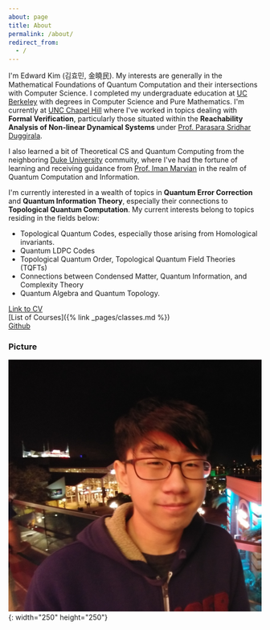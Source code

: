 ```yaml
---
about: page
title: About
permalink: /about/
redirect_from:
  - /
---
```


 I'm Edward Kim (김효민, 金曉民). My interests are generally in the Mathematical Foundations of Quantum Computation and their intersections with Computer Science. I completed my undergraduate education at [UC Berkeley](https://cs.berkeley.edu/) with degrees in Computer Science and Pure Mathematics. I'm currently at [UNC Chapel Hill](https://cs.unc.edu/) where I've worked in topics dealing with **Formal Verification**, particularly those situated within the **Reachability Analysis of Non-linear Dynamical Systems** under [Prof. Parasara Sridhar Duggirala](https://www.cs.unc.edu/~psd/).

 I also learned a bit of Theoretical CS and Quantum Computing from the neighboring [Duke University](https://www.cs.duke.edu/) commuity, where I've had the fortune of learning and receiving guidance from [Prof. Iman Marvian](https://sites.duke.edu/marvian/) in the realm of Quantum Computation and Information. 
 
 I'm currently interested in a wealth of topics in **Quantum Error Correction** and **Quantum Information Theory**, especially their connections to **Topological Quantum Computation**. My current interests belong to topics residing in the fields below:

  - Topological Quantum Codes, especially those arising from Homological invariants.
  - Quantum LDPC Codes
  - Topological Quantum Order, Topological Quantum Field Theories (TQFTs)
  - Connections between Condensed Matter, Quantum Information, and Complexity Theory
  - Quantum Algebra and Quantum Topology.
  

[Link to CV](https://github.com/ekim1919/CV/blob/master/current/EdwardKimCV.pdf)  
[List of Courses]({% link _pages/classes.md %})  
[Github](https://github.com/ekim1919)

### Picture

![Profile Picture](/images/profile.jpg){: width="250" height="250"}
